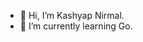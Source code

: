- 👋 Hi, I’m Kashyap Nirmal.
- 🌱 I’m currently learning  Go.
<!--
- 👀 I’m interested in ...
- I'm looking forward to learn Data structures and Algorithms, Node-JS.

- 💞️ I’m looking to collaborate on ...
- 📫 How to reach me ...
-->

<!---
kr-kashyap/kr-kashyap is a ✨ special ✨ repository because its `README.md` (this file) appears on your GitHub profile.
You can click the Preview link to take a look at your changes.
--->
